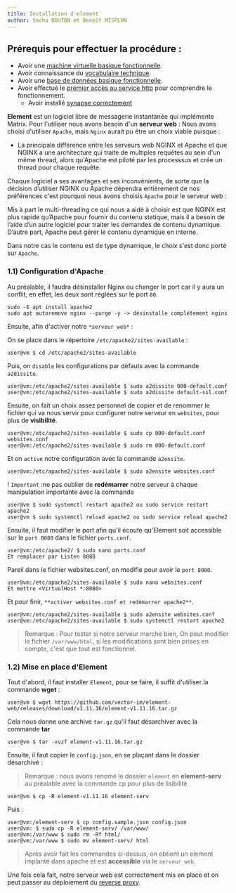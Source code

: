 ```yaml
---
title: Installation d'element
author: Sacha BOUTON et Benoît MISPLON
---
```


## Prérequis pour effectuer la procédure : 
-   Avoir une [machine virtuelle basique fonctionnelle](./creation_vm.md).
-   Avoir connaissance du [vocabulaire technique](./introduction_et_vocabulaire.md).
-   Avoir une [base de données basique fonctionnelle](./installation_bdd.md).
-   Avoir effectué le [premier accès au service http](./acces_au_service_http.md) pour comprendre le fonctionnement.
    -   Avoir installé [synapse correctement](./installation_synapse.md)

**Element** est un logiciel libre de messagerie instantanée qui implémente Matrix. Pour l'utiliser nous avons besoin d'un **serveur web** : 
Nous avons choisi d'utiliser `Apache`, mais `Nginx` aurait pu être un choix viable puisque : 

- La principale différence entre les serveurs web NGINX et Apache et que NGINX a une architecture qui traite de multiples requêtes au sein d'un même thread, alors qu'Apache est piloté par les processsus et crée un thread pour chaque requête.

Chaque logiciel a ses avantages et ses inconvénients, de sorte que la décision d’utiliser NGINX ou Apache dépendra entièrement de nos préférences c'est pourquoi nous avons choisis `Apache` pour le serveur web :

Mis à part le multi-threading ce qui nous a aidé à choisir est que NGINX est plus rapide qu’Apache pour fournir du contenu statique, mais il a besoin de l’aide d’un autre logiciel pour traiter les demandes de contenu dynamique. D’autre part, Apache peut gérer le contenu dynamique en interne.

Dans notre cas le contenu est de type dynamique, le choix s'est donc porté sur `Apache`.

### 1.1) Configuration d'Apache
Au préalable, il faudra désinstaller Nginx ou changer le port car il y aura un conflit, en effet, les deux sont réglées sur le port `80`.
```
sudo -E apt install apache2
sudo apt autoremove nginx --purge -y -> désinstalle complétement nginx
``` 

Ensuite, afin d'activer notre `*serveur web*` : 

On se place dans le répertoire `/etc/apache2/sites-available` : 
```
user@vm $ cd /etc/apache2/sites-available
```
Puis, on `disable` les configurations par défauts avec la commande `a2dissite`.
```
user@vm:/etc/apache2/sites-available $ sudo a2dissite 000-default.conf
user@vm:/etc/apache2/sites-available $ sudo a2dissite default-ssl.conf
```
Ensuite, on fait un choix assez personnel de copier et de renommer le fichier qui va nous servir pour configurer notre serveur en `websites`, pour plus de **visibilité**.
```
user@vm:/etc/apache2/sites-available $ sudo cp 000-default.conf websites.conf
user@vm:/etc/apache2/sites-available $ sudo rm 000-default.conf
``` 

Et on `active` notre configuration avec la commande `a2ensite`.
```
user@vm:/etc/apache2/sites-available $ sudo a2ensite websites.conf
```
! `Important` :ne pas oublier de **redémarrer** notre serveur à chaque manipulation importante avec la commande 

```
user@vm $ sudo systemctl restart apache2 ou sudo service restart apache2
user@vm $ sudo systemctl reload apache2 ou sudo service reload apache2
```

Ensuite, il faut modifier le port afin qu'il écoute qu'Element soit accessible sur le `port 8080` dans le fichier `ports.conf`.
```
user@vm:/etc/apache2/ $ sudo nano ports.conf
Et remplacer par Listen 8080
```

Pareil dans le fichier websites.conf, on modifie pour avoir le `port 8080`.
```
user@vm:/etc/apache2/sites-available $ sudo nano websites.conf
Et mettre <VirtualHost *:8080>
```

Et pour finir, `**activer websites.conf et redémarrer apache2**`.
```
user@vm:/etc/apache2/sites-available $ sudo a2ensite websites.conf
user@vm:/etc/apache2/sites-available $ sudo systemctl restart apache2
``` 


>Remarque : Pour tester si notre serveur marche bien,
On peut modifier le fichier `/var/www/html`, si les modifications sont bien prises en compte, c'est que tout est fonctionnel.  

### 1.2) Mise en place d'Element

Tout d'abord, il faut installer `Element`, pour se faire, il suffit d'utiliser la commande **wget** :
```
user@vm $ wget https://github.com/vector-im/element-web/releases/download/v1.11.16/element-v1.11.16.tar.gz
```

Cela nous donne une archive `tar.gz` qu'il faut désarchiver avec la commande **tar**
```
user@vm $ tar -xvzf element-v1.11.16.tar.gz 
```

Ensuite, il faut copier le `config.json`, en se plaçant dans le dossier désarchivé :

>Remarque : nous avons renomé le dossier `element` en **element-serv** au préalable avec la commande cp pour plus de lisibilité 
```
user@vm $ cp -R element-v1.11.16 element-serv
```
Puis :
```
user@vm:/element-serv $ cp config.sample.json config.json
user@vm: $ sudo cp -R element-serv/ /var/www/
user@vm:/var/www $ sudo rm -Rf html/
user@vm:/var/www $ sudo mv element-serv/ html
```

>Après avoir fait les commandes ci-dessus, on obtient un element implanté dans apache et est **accessible** via le `serveur web`.

Une fois cela fait, notre serveur web est correctement mis en place et on peut passer au déploiement du [reverse proxy](./installation_reverse_proxy.md).